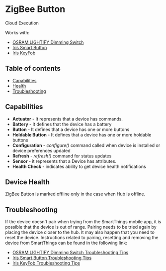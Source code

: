 # ZigBee Button

Cloud Execution

Works with: 

* [OSRAM LIGHTIFY Dimming Switch](https://support.smartthings.com/hc/en-us/articles/115000236823-SYLVANIA-Dimming-Switch)
* [Iris Smart Button](https://support.smartthings.com/hc/en-us/articles/115000190186-Iris-Smart-Button)
* [Iris KeyFob](https://support.smartthings.com/hc/en-us/articles/217409686-Iris-Smart-Fob)

## Table of contents

* [Capabilities](#capabilities)
* [Health](#device-health)
* [Troubleshooting](#troubleshooting)

## Capabilities

* **Actuator** - It represents that a device has commands.
* **Battery** - It defines that the device has a battery
* **Button** - It defines that a device has one or more buttons
* **Holdable Button** - It defines that a device has one or more holdable buttons
* **Configuration** - _configure()_ command called when device is installed or device preferences updated
* **Refresh** - _refresh()_ command for status updates
* **Sensor** - it represents that a Device has attributes.
* **Health Check** - indicates ability to get device health notifications


## Device Health

ZigBee Button is marked offline only in the case when Hub is offline.


## Troubleshooting

If the device doesn't pair when trying from the SmartThings mobile app, it is possible that the device is out of range.
Pairing needs to be tried again by placing the device closer to the hub.
It may also happen that you need to reset the device.
Instructions related to pairing, resetting and removing the device from SmartThings can be found in the following link:
* [OSRAM LIGHTIFY Dimming Switch Troubleshooting Tips](https://support.smartthings.com/hc/en-us/articles/115000236823-SYLVANIA-Dimming-Switch)
* [Iris Smart Button Troubleshooting Tips](https://support.smartthings.com/hc/en-us/articles/115000190186-Iris-Smart-Button)
* [Iris KeyFob Troubleshooting Tips](https://support.smartthings.com/hc/en-us/articles/217409686-Iris-Smart-Fob)
